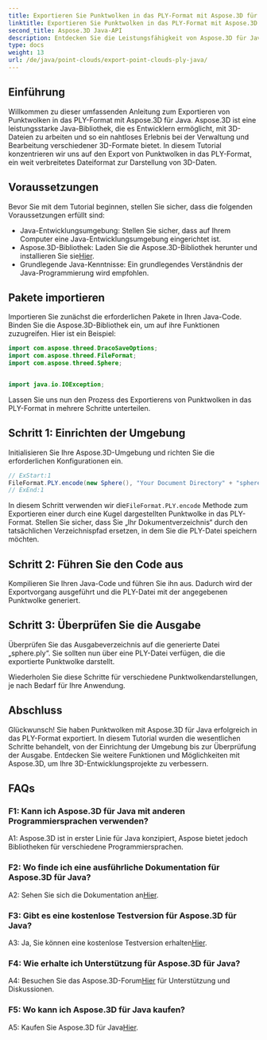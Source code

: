 ```yaml
---
title: Exportieren Sie Punktwolken in das PLY-Format mit Aspose.3D für Java
linktitle: Exportieren Sie Punktwolken in das PLY-Format mit Aspose.3D für Java
second_title: Aspose.3D Java-API
description: Entdecken Sie die Leistungsfähigkeit von Aspose.3D für Java beim Exportieren von Punktwolken in das PLY-Format. Befolgen Sie unsere Schritt-für-Schritt-Anleitung für eine nahtlose 3D-Entwicklung.
type: docs
weight: 13
url: /de/java/point-clouds/export-point-clouds-ply-java/
---
```

## Einführung

Willkommen zu dieser umfassenden Anleitung zum Exportieren von Punktwolken in das PLY-Format mit Aspose.3D für Java. Aspose.3D ist eine leistungsstarke Java-Bibliothek, die es Entwicklern ermöglicht, mit 3D-Dateien zu arbeiten und so ein nahtloses Erlebnis bei der Verwaltung und Bearbeitung verschiedener 3D-Formate bietet. In diesem Tutorial konzentrieren wir uns auf den Export von Punktwolken in das PLY-Format, ein weit verbreitetes Dateiformat zur Darstellung von 3D-Daten.

## Voraussetzungen

Bevor Sie mit dem Tutorial beginnen, stellen Sie sicher, dass die folgenden Voraussetzungen erfüllt sind:

- Java-Entwicklungsumgebung: Stellen Sie sicher, dass auf Ihrem Computer eine Java-Entwicklungsumgebung eingerichtet ist.
-  Aspose.3D-Bibliothek: Laden Sie die Aspose.3D-Bibliothek herunter und installieren Sie sie[Hier](https://releases.aspose.com/3d/java/).
- Grundlegende Java-Kenntnisse: Ein grundlegendes Verständnis der Java-Programmierung wird empfohlen.

## Pakete importieren

Importieren Sie zunächst die erforderlichen Pakete in Ihren Java-Code. Binden Sie die Aspose.3D-Bibliothek ein, um auf ihre Funktionen zuzugreifen. Hier ist ein Beispiel:

```java
import com.aspose.threed.DracoSaveOptions;
import com.aspose.threed.FileFormat;
import com.aspose.threed.Sphere;


import java.io.IOException;
```

Lassen Sie uns nun den Prozess des Exportierens von Punktwolken in das PLY-Format in mehrere Schritte unterteilen.

## Schritt 1: Einrichten der Umgebung

Initialisieren Sie Ihre Aspose.3D-Umgebung und richten Sie die erforderlichen Konfigurationen ein.

```java
// ExStart:1
FileFormat.PLY.encode(new Sphere(), "Your Document Directory" + "sphere.ply");
// ExEnd:1
```

 In diesem Schritt verwenden wir die`FileFormat.PLY.encode` Methode zum Exportieren einer durch eine Kugel dargestellten Punktwolke in das PLY-Format. Stellen Sie sicher, dass Sie „Ihr Dokumentverzeichnis“ durch den tatsächlichen Verzeichnispfad ersetzen, in dem Sie die PLY-Datei speichern möchten.

## Schritt 2: Führen Sie den Code aus

Kompilieren Sie Ihren Java-Code und führen Sie ihn aus. Dadurch wird der Exportvorgang ausgeführt und die PLY-Datei mit der angegebenen Punktwolke generiert.

## Schritt 3: Überprüfen Sie die Ausgabe

Überprüfen Sie das Ausgabeverzeichnis auf die generierte Datei „sphere.ply“. Sie sollten nun über eine PLY-Datei verfügen, die die exportierte Punktwolke darstellt.

Wiederholen Sie diese Schritte für verschiedene Punktwolkendarstellungen, je nach Bedarf für Ihre Anwendung.

## Abschluss

Glückwunsch! Sie haben Punktwolken mit Aspose.3D für Java erfolgreich in das PLY-Format exportiert. In diesem Tutorial wurden die wesentlichen Schritte behandelt, von der Einrichtung der Umgebung bis zur Überprüfung der Ausgabe. Entdecken Sie weitere Funktionen und Möglichkeiten mit Aspose.3D, um Ihre 3D-Entwicklungsprojekte zu verbessern.

## FAQs

### F1: Kann ich Aspose.3D für Java mit anderen Programmiersprachen verwenden?

A1: Aspose.3D ist in erster Linie für Java konzipiert, Aspose bietet jedoch Bibliotheken für verschiedene Programmiersprachen.

### F2: Wo finde ich eine ausführliche Dokumentation für Aspose.3D für Java?

 A2: Sehen Sie sich die Dokumentation an[Hier](https://reference.aspose.com/3d/java/).

### F3: Gibt es eine kostenlose Testversion für Aspose.3D für Java?

 A3: Ja, Sie können eine kostenlose Testversion erhalten[Hier](https://releases.aspose.com/).

### F4: Wie erhalte ich Unterstützung für Aspose.3D für Java?

 A4: Besuchen Sie das Aspose.3D-Forum[Hier](https://forum.aspose.com/c/3d/18) für Unterstützung und Diskussionen.

### F5: Wo kann ich Aspose.3D für Java kaufen?

 A5: Kaufen Sie Aspose.3D für Java[Hier](https://purchase.aspose.com/buy).